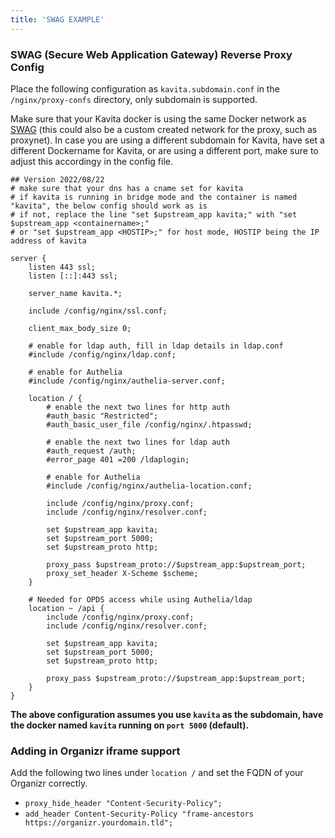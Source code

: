 ```yaml
---
title: 'SWAG EXAMPLE'
---
```


### SWAG (Secure Web Application Gateway) Reverse Proxy Config

Place the following configuration as `kavita.subdomain.conf` in the `/nginx/proxy-confs` directory, only subdomain is supported.

Make sure that your Kavita docker is using the same Docker network as [SWAG](https://docs.linuxserver.io/general/swag) (this could also be a custom created network for the proxy, such as proxynet). In case you are using a different subdomain for Kavita, have set a different Dockername for Kavita, or are using a different port, make sure to adjust this accordingy in the config file.

```
## Version 2022/08/22
# make sure that your dns has a cname set for kavita
# if kavita is running in bridge mode and the container is named "kavita", the below config should work as is
# if not, replace the line "set $upstream_app kavita;" with "set $upstream_app <containername>;"
# or "set $upstream_app <HOSTIP>;" for host mode, HOSTIP being the IP address of kavita

server {
    listen 443 ssl;
    listen [::]:443 ssl;

    server_name kavita.*;

    include /config/nginx/ssl.conf;

    client_max_body_size 0;

    # enable for ldap auth, fill in ldap details in ldap.conf
    #include /config/nginx/ldap.conf;

    # enable for Authelia
    #include /config/nginx/authelia-server.conf;

    location / {
        # enable the next two lines for http auth
        #auth_basic "Restricted";
        #auth_basic_user_file /config/nginx/.htpasswd;

        # enable the next two lines for ldap auth
        #auth_request /auth;
        #error_page 401 =200 /ldaplogin;

        # enable for Authelia
        #include /config/nginx/authelia-location.conf;

        include /config/nginx/proxy.conf;
        include /config/nginx/resolver.conf;

        set $upstream_app kavita;
        set $upstream_port 5000;
        set $upstream_proto http;

        proxy_pass $upstream_proto://$upstream_app:$upstream_port;
        proxy_set_header X-Scheme $scheme;
    }

    # Needed for OPDS access while using Authelia/ldap
    location ~ /api {
        include /config/nginx/proxy.conf;
        include /config/nginx/resolver.conf;

        set $upstream_app kavita;
        set $upstream_port 5000;
        set $upstream_proto http;
        
        proxy_pass $upstream_proto://$upstream_app:$upstream_port;
    }
}
```

**The above configuration assumes you use `kavita` as the subdomain, have the docker named `kavita` running on `port 5000` (default).**

### Adding in Organizr iframe support

Add the following two lines under `location /` and set the FQDN of your Organizr correctly.

* `proxy_hide_header "Content-Security-Policy";`
* `add_header Content-Security-Policy "frame-ancestors https://organizr.yourdomain.tld";`